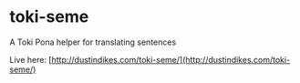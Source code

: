 # toki-seme
A Toki Pona helper for translating sentences

Live here: [http://dustindikes.com/toki-seme/](http://dustindikes.com/toki-seme/)

